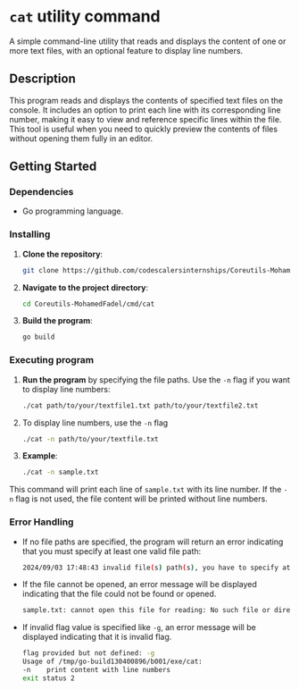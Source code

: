 # `cat` utility command

A simple command-line utility that reads and displays the content of one or more text files, with an optional feature to display line numbers.

## Description

This program reads and displays the contents of specified text files on the console. It includes an option to print each line with its corresponding line number, making it easy to view and reference specific lines within the file. This tool is useful when you need to quickly preview the contents of files without opening them fully in an editor.

## Getting Started

### Dependencies

- Go programming language.

### Installing

1. **Clone the repository**:
   ```bash
   git clone https://github.com/codescalersinternships/Coreutils-MohamedFadel/tree/development
   ```
2. **Navigate to the project directory**:
   ```bash
   cd Coreutils-MohamedFadel/cmd/cat
   ```
3. **Build the program**:
   ```bash
   go build
   ```

### Executing program

1. **Run the program** by specifying the file paths. Use the `-n` flag if you want to display line numbers:

   ```bash
   ./cat path/to/your/textfile1.txt path/to/your/textfile2.txt
   ```

2. To display line numbers, use the `-n` flag

   ```bash
   ./cat -n path/to/your/textfile.txt
   ```

3. **Example**:

   ```bash
   ./cat -n sample.txt
   ```

This command will print each line of `sample.txt` with its line number. If the `-n` flag is not used, the file content will be printed without line numbers.

### Error Handling

- If no file paths are specified, the program will return an error indicating that you must specify at least one valid file path:

  ```bash
  2024/09/03 17:48:43 invalid file(s) path(s), you have to specify at least one valid path to text file
  ```

- If the file cannot be opened, an error message will be displayed indicating that the file could not be found or opened.

  ```bash
  sample.txt: cannot open this file for reading: No such file or directory
  ```

- If invalid flag value is specified like `-g`, an error message will be displayed indicating that it is invalid flag.

  ```bash
  flag provided but not defined: -g
  Usage of /tmp/go-build130400896/b001/exe/cat:
  -n    print content with line numbers
  exit status 2
  ```
